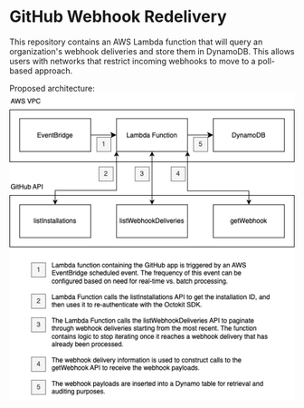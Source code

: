 # GitHub Webhook Redelivery

This repository contains an AWS Lambda function that will query an organization's webhook deliveries and store them in DynamoDB. This allows users with networks that restrict incoming webhooks to move to a poll-based approach.

Proposed architecture:
![Architecture diagram showing EventBridge triggering the Lambda function, which gathers data from various GitHub APIs and pushes the data to DynamoDB](./assets/webhook-replay.drawio.png)